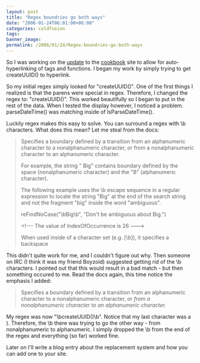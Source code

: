 ```yaml
---
layout: post
title: "Regex boundries go both ways"
date: "2006-01-24T06:01:00+06:00"
categories: coldfusion 
tags: 
banner_image: 
permalink: /2006/01/24/Regex-boundries-go-both-ways
---
```


So I was working on the <a href="http://ray.camdenfamily.com/index.cfm/2006/1/24/Cookbook-Update">update</a> to the <a href="http://www.coldfusioncookbook.com">cookbook</a> site to allow for auto-hyperlinking of tags and functions. I began my work by simply trying to get createUUID() to hyperlink.

So my initial regex simply looked for "createUUID()". One of the first things I realized is that the parens were special in regex. Therefore, I changed the regex to: "createUUID\(\)". This worked beautifully so I began to put in the rest of the data. When I tested the display however, I noticed a problem. parseDateTime() was matching inside of lsParseDateTime(). 

Luckily regex makes this easy to solve. You can surround a regex with \b characters. What does this mean? Let me steal from the docs:

<blockquote>
Specifies a boundary defined by a transition from an alphanumeric character to a nonalphanumeric character, or from a nonalphanumeric character to an alphanumeric character.

For example, the string " Big" contains boundary defined by the space (nonalphanumeric character) and the "B" (alphanumeric character).

The following example uses the \b escape sequence in a regular expression to locate the string "Big" at the end of the search string and not the fragment "big" inside the word "ambiguous".

reFindNoCase("\bBig\b", "Don't be ambiguous about Big.")

&lt;!--- The value of IndexOfOccurrence is 26 ---&gt;

When used inside of a character set (e.g. [\b]), it specifies a backspace
</blockquote>

This didn't quite work for me, and I couldn't figure out why. Then someone on IRC (I think it was my friend Boyzoid) suggested getting rid of the \b characters. I pointed out that this would result in a bad match - but then something occured to me. Read the docs again, this time notice the emphasis I added:

<blockquote>
Specifies a boundary defined by a transition from an alphanumeric character to a nonalphanumeric character, <i>or from a nonalphanumeric character to an alphanumeric character.</i>
</blockquote>

My regex was now "\bcreateUUID\(\)\b". Notice that my last character was a ). Therefore, the \b there was trying to go the other way - from nonalphanumeric to alphanumeric. I simply dropped the \b from the end of the regex and everything (so far) worked fine. 

Later on I'll write a blog entry about the replacement system and how you can add one to your site.